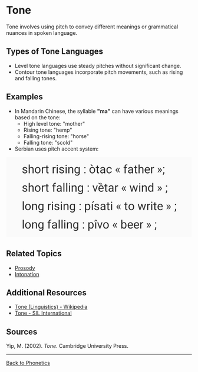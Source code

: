 # Tone

Tone involves using pitch to convey different meanings or grammatical nuances in spoken language.

## Types of Tone Languages

- Level tone languages use steady pitches without significant change.
- Contour tone languages incorporate pitch movements, such as rising and falling tones.

## Examples

- In Mandarin Chinese, the syllable **"ma"** can have various meanings based on the tone:
  - High level tone: "mother"
  - Rising tone: "hemp"
  - Falling-rising tone: "horse"
  - Falling tone: "scold"
- Serbian uses pitch accent system:  

![Serbian pitch accent system](../../../../assets/serbian-accent.jpg)

## Related Topics

- [Prosody](Prosody.md)
- [Intonation](Intonation.md)

## Additional Resources

- [Tone (Linguistics) - Wikipedia](https://en.wikipedia.org/wiki/Tone_(linguistics))
- [Tone - SIL International](https://glossary.sil.org/term/tone)

## Sources

Yip, M. (2002). *Tone*. Cambridge University Press.

---

[Back to Phonetics](../README.md)
